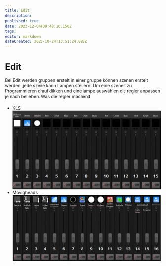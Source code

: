 ```yaml
---
title: Edit
description: 
published: true
date: 2023-12-04T09:48:16.150Z
tags: 
editor: markdown
dateCreated: 2023-10-24T13:51:24.085Z
---
```


# Edit
Bei Edit werden gruppen erstelt in einer gruppe können szenen erstelt werden ,jede szene kann Lampen steuern.
Um eine szenen zu Programmieren draufklikken und eine lampe auswählen die regler anpassen je nach belieben.
Was die regler machen⬇️
- KLS
![edit_kls.jpeg](/edit_kls.jpeg)
- Movigheads
![edit_movinghead.jpeg](/edit_movinghead.jpeg)